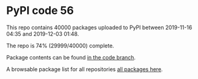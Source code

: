 # PyPI code 56

This repo contains 40000 packages uploaded to PyPI between 
2019-11-16 04:35 and 2019-12-03 01:48.

The repo is 74% (29999/40000) complete.

Package contents can be found [in the code branch](https://github.com/pypi-data/pypi-mirror-56/tree/code/packages).

A browsable package list for all repositories [all packages here](https://pypi-data.github.io/website/repositories/pypi-mirror-56).


